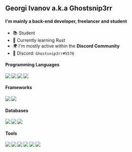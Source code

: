 ## Georgi Ivanov a.k.a Ghostsnip3rr

#### I'm mainly a back-end developer, freelancer and student

- 📚 Student
- 🐹 Currently learning Rust
- 🌍 I'm mostly active within the **Discord Community**
- 🎫 Discord: `Ghostsnip3rr#5578`

#### Programming Languages
<img align="left" src="https://img.shields.io/static/v1?message=JavaScript&color=F7DF1E&labelColor=F7DF1E&logo=javascript&logoColor=000&label=" />
<img align="left" src="https://img.shields.io/static/v1?message=TypeScript&color=3178C6&labelColor=3178C6&logo=typescript&logoColor=FFF&label=" />
<img align="left" src="https://img.shields.io/static/v1?message=Go&color=00ADD8&labelColor=00ADD8&logo=go&logoColor=FFF&label=" />
<img align="left" src="https://img.shields.io/static/v1?message=Python&color=3776AB&labelColor=3776AB&logo=python&logoColor=FFF&label=" />⠀

#### Frameworks
<img align="left" src="https://img.shields.io/static/v1?message=React&color=61DAFB&labelColor=61DAFB&logo=react&logoColor=000&label=" />
<img align="left" src="https://img.shields.io/static/v1?message=Next.js&color=444444&labelColor=444444&logo=next.js&logoColor=FFF&label=" />⠀

#### Databases
<img align="left" src="https://img.shields.io/static/v1?message=PostgreSQL&color=336791&labelColor=336791&logo=postgresql&logoColor=FFF&label=" />
<img align="left" src="https://img.shields.io/static/v1?message=MySQL&color=4479A1&labelColor=4479A1&logo=mysql&logoColor=FFF&label=" />
<img align="left" src="https://img.shields.io/static/v1?message=MongoDB&color=47A248&labelColor=47A248&logo=mongodb&logoColor=FFF&label=" />⠀

#### Tools
<img align="left" src="https://img.shields.io/static/v1?message=Node.js&color=339933&labelColor=339933&logo=Node.js&logoColor=FFF&label=" />
<img align="left" src="https://img.shields.io/static/v1?message=NPM&color=CB3837&labelColor=CB3837&logo=NPM&logoColor=FFF&label=" />
<img align="left" src="https://img.shields.io/static/v1?message=Yarn%20pkg&color=2C8EBB&labelColor=2C8EBB&logo=yarn&logoColor=FFF&label=" />
<img align="left" src="https://img.shields.io/static/v1?message=WebRTC&color=333333&labelColor=333333&logo=webrtc&logoColor=FFF&label=" />
<img align="left" src="https://img.shields.io/static/v1?message=Azure&color=0089D6&labelColor=0089D6&logo=microsoft-azure&logoColor=FFF&label=" />
<img align="left" src="https://img.shields.io/static/v1?message=VS%20Code&color=007ACC&labelColor=007ACC&logo=visual-studio-code&logoColor=FFF&label=" />⠀
